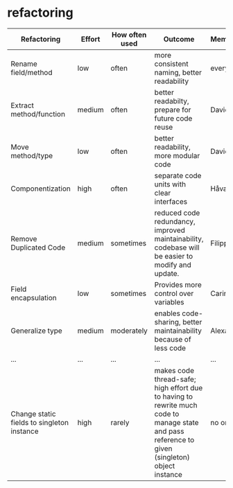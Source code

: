 # refactoring
|Refactoring                               |Effort|How often used|Outcome                                         |Member(s)|
|------------------------------------------|------|--------------|------------------------------------------------|---------|
|Rename field/method                       |low   |often         |more consistent naming, better readability      |everyone |
|Extract method/function                   |medium|often         |better readabilty, prepare for future code reuse|David    |
|Move method/type                          |low   |often         |better readability, more modular code           |David    |
|Componentization                          |high  |often         |separate code units with clear interfaces       |Håvard   |
|Remove Duplicated Code					   |medium|sometimes     |reduced code redundancy, improved maintainability, codebase will be easier to modify and update. | Filippa | 
|Field encapsulation                       |low   |sometimes     |Provides more control over variables            |Carin    |
|Generalize type                           |medium|moderately    |enables code-sharing, better maintainability because of less code| Alexander|
|...                                       |...   |...           |...                                             |...      |
|Change static fields to singleton instance|high  |rarely        |makes code thread-safe; high effort due to having to rewrite much code to manage state and pass reference to given (singleton) object instance|no one(?)|
